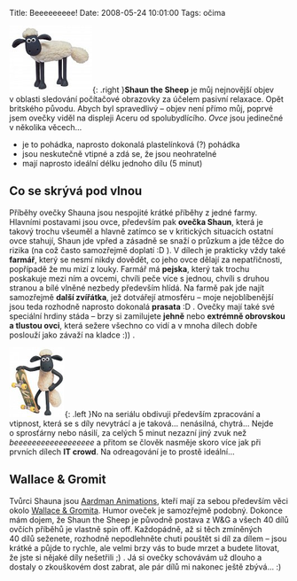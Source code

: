 Title: Beeeeeeeee!
Date: 2008-05-24 10:01:00
Tags: očima

![obrázek](images/60.jpg){: .right }**Shaun the Sheep**
je můj nejnovější objev v oblasti sledování počítačové obrazovky za
účelem pasivní relaxace. Opět britského původu. Abych byl
spravedlivý – objev není přímo můj, poprvé jsem ovečky viděl na
displeji Aceru od spolubydlícího. *Ovce* jsou jedinečné v několika
věcech…

-   je to pohádka, naprosto dokonalá plastelínková (?) pohádka
-   jsou neskutečně vtipné a zdá se, že jsou neohratelné
-   mají naprosto ideální délku jednoho dílu (5 minut)

## Co se skrývá pod vlnou

Příběhy ovečky Shauna jsou nespojité krátké příběhy z jedné farmy.
Hlavními postavami jsou ovce, především pak **ovečka Shaun**, která
je takový trochu všeuměl a hlavně zatímco se v kritických situacích
ostatní ovce stahují, Shaun jde vpřed a zásadně se snaží o průzkum
a jde těžce do rizika (na což často samozřejmě doplatí :D ).
V dílech je prakticky vždy také **farmář**, který se nesmí nikdy
dovědět, co jeho ovce dělají za nepatřičnosti, popřípadě že mu mizí
z louky. Farmář má **pejska**, který tak trochu poskakuje mezi ním
a ovcemi, chvíli peče více s jednou, chvíli s druhou stranou a bílé
vlněné nezbedy především hlídá. Na farmě pak jde najít samozřejmě
**další zvířátka**, jež dotvářejí atmosféru – moje nejoblíbenější
jsou teda rozhodně naprosto dokonalá **prasata** :D . Ovečky mají
také své speciální hrdiny stáda – brzy si zamilujete **jehně** nebo
**extrémně obrovskou a tlustou ovci**, která sežere všechno co vidí
a v mnoha dílech dobře poslouží jako závaží na kladce :)) .

![obrázek](images/61.jpg){: .left }No na seriálu
obdivuji především zpracování a vtipnost, která se s díly nevytrácí
a je taková… nenásilná, chytrá… Nejde o sprosťárny nebo násilí, za
celých 5 minut nezazní jiný zvuk než *beeeeeeeeeeee­eeeeee* a
přitom se člověk nasměje skoro více jak při prvních dílech
**IT crowd**. Na odreagování je to prostě ideální…

## Wallace & Gromit

Tvůrci Shauna jsou
[Aardman Animations](http://en.wikipedia.org/wiki/Aardman_Animations),
kteří mají za sebou především věci okolo
[Wallace & Gromita](http://en.wikipedia.org/wiki/Wallace_and_Gromit).
Humor oveček je samozřejmě podobný. Dokonce mám dojem, že Shaun the
Sheep je původně postava z W&G a všech 40 dílů ovčích příběhů je
vlastně spin off. Každopádně, až si těch zmíněných 40 dílů
seženete, rozhodně nepodlehněte chuti pouštět si díl za dílem –
jsou krátké a půjde to rychle, ale velmi brzy vás to bude mrzet a
budete litovat, že jste si nějaké díly nešetřili ;) . Já si ovečky
schovávám už dlouho a dostaly o zkouškovém dost zabrat, ale pár
dílů mi nakonec ještě zbývá… :)